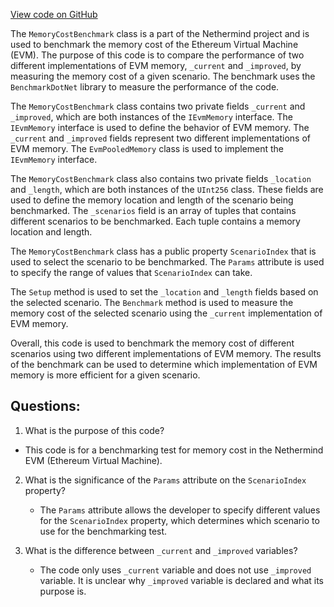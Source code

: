 [View code on GitHub](https://github.com/nethermindeth/nethermind/Nethermind.Benchmark/Evm/MemoryCostBenchmark.cs)

The `MemoryCostBenchmark` class is a part of the Nethermind project and is used to benchmark the memory cost of the Ethereum Virtual Machine (EVM). The purpose of this code is to compare the performance of two different implementations of EVM memory, `_current` and `_improved`, by measuring the memory cost of a given scenario. The benchmark uses the `BenchmarkDotNet` library to measure the performance of the code.

The `MemoryCostBenchmark` class contains two private fields `_current` and `_improved`, which are both instances of the `IEvmMemory` interface. The `IEvmMemory` interface is used to define the behavior of EVM memory. The `_current` and `_improved` fields represent two different implementations of EVM memory. The `EvmPooledMemory` class is used to implement the `IEvmMemory` interface.

The `MemoryCostBenchmark` class also contains two private fields `_location` and `_length`, which are both instances of the `UInt256` class. These fields are used to define the memory location and length of the scenario being benchmarked. The `_scenarios` field is an array of tuples that contains different scenarios to be benchmarked. Each tuple contains a memory location and length.

The `MemoryCostBenchmark` class has a public property `ScenarioIndex` that is used to select the scenario to be benchmarked. The `Params` attribute is used to specify the range of values that `ScenarioIndex` can take.

The `Setup` method is used to set the `_location` and `_length` fields based on the selected scenario. The `Benchmark` method is used to measure the memory cost of the selected scenario using the `_current` implementation of EVM memory.

Overall, this code is used to benchmark the memory cost of different scenarios using two different implementations of EVM memory. The results of the benchmark can be used to determine which implementation of EVM memory is more efficient for a given scenario.
## Questions: 
 1. What is the purpose of this code?
   - This code is for a benchmarking test for memory cost in the Nethermind EVM (Ethereum Virtual Machine).

2. What is the significance of the `Params` attribute on the `ScenarioIndex` property?
   - The `Params` attribute allows the developer to specify different values for the `ScenarioIndex` property, which determines which scenario to use for the benchmarking test.

3. What is the difference between `_current` and `_improved` variables?
   - The code only uses `_current` variable and does not use `_improved` variable. It is unclear why `_improved` variable is declared and what its purpose is.